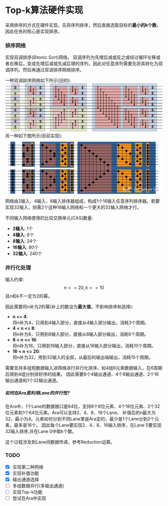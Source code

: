 # Top-k算法硬件实现

采用排序的方式在硬件实现，先将序列排序，然后直接选取目标的**最小的k个数**。因此任务的核心是实现排序。

### 排序网络

实现双调排序(Bitonic Sort)网络。
双调序列为先增后减或反之或经过循环左移或者右移后，变成先增后减或先减后增的序列，因此对任意序列需要先将其转化为双调序列，然后再通过双调排序网络排序。

一种双调排序网络如下所示(旧的):
![sort1](./doc/sort1.png)
另一种如下图所示(目前实现):
![sort2](./doc/sort2.png)
网络由2输入、4输入、8输入排序器组成，构成1个16输入任意序列排序器。若要实现32输入，则需2个这种16输入网络和一个更大的32输入网络才行。

不同输入网络使用的比较交换单元(CAS)数量:

- **2输入**: 1个
- **4输入**: 6个
- **8输入**: 24个
- **16输入**: 80个
- **32输入**: 240个

### 并行化处理

输入约束:
$$n <= 20, k <= 10$$
且n和k不一定为2的幂。

因此需要将n补为2的幂(补上的数设为**最大值**，不影响排序和选择):

- **n <= 4**:  
将n补为4，只用到4输入部分，直接从4输入部分输出，消耗3个周期。
- **4 < n <= 8**:  
将n补为8，只用到8输入部分，直接从8输入部分输出，消耗6个周期。
- **8 < n <= 16**:  
将n补为16，只用到16输入部分，直接从16输入部分输出，消耗10个周期。
- **16 < n <= 20**:  
将n补为32，用到32输入的全部，从最后的输出端输出，消耗15个周期。

需要支持多组短数据输入进网络进行并行化排序。如4组8元素数据输入，在6周期后得到4组分别排好序的结果。
因此需要8个4输出通道、4个8输出通道、2个16输出通道和1个32输出通道。

##### 如何在Ara里利用Lane的并行性?

在Ara中，1个Lane的数据接口是64位，支持8个8位元素、4个16位元素、2个32位元素和1个64位元素。Ara可以支持2、4、8、16个Lane。
补值后的n最大为32，最小为4。元素如何分到不同Lane里是Ara定的，最少是1个Lane分到2个元素，最多是16个。
因此每个Lane要实现2、4、8、16输入排序，在Lane 0要实现32输入排序,并在Lane 0中取k个数。

这个过程涉及到Lane间数据传递，参考Reduction运算。

### TODO

- [x] 实现第二种网络
- [x] 实现补值功能
- [x] 输出通道选择
- [ ] 多组数据并行(多输出通道)
- [ ] 实现Top-k功能
- [ ] 尝试在Ara中实现

